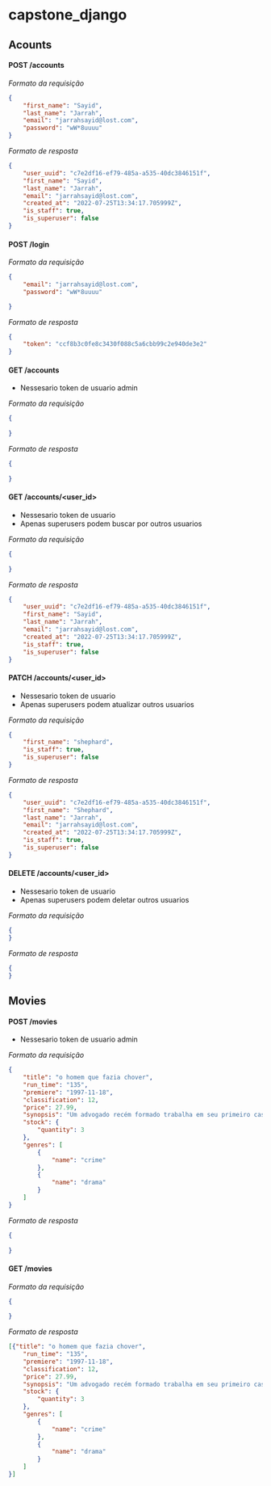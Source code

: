 # capstone_django

## Acounts

#### POST /accounts

_Formato da requisição_

```json
{
	"first_name": "Sayid",
	"last_name": "Jarrah",
	"email": "jarrahsayid@lost.com",
	"password": "wW*8uuuu"
}
```

_Formato de resposta_

```json
{
	"user_uuid": "c7e2df16-ef79-485a-a535-40dc3846151f",
	"first_name": "Sayid",
	"last_name": "Jarrah",
	"email": "jarrahsayid@lost.com",
	"created_at": "2022-07-25T13:34:17.705999Z",
	"is_staff": true,
	"is_superuser": false
}
```
#### POST /login

_Formato da requisição_

```json
{
	"email": "jarrahsayid@lost.com",
	"password": "wW*8uuuu"

}
```

_Formato de resposta_

```json
{
	"token": "ccf8b3c0fe8c3430f088c5a6cbb99c2e940de3e2"
}
```
#### GET /accounts

- Nessesario token de usuario admin


_Formato da requisição_

```json
{
	
}
```

_Formato de resposta_

```json
{
	
}
```
#### GET /accounts/<user_id>

- Nessesario token de usuario
- Apenas superusers podem buscar por outros usuarios

_Formato da requisição_

```json
{
	
}
```

_Formato de resposta_

```json
{
	"user_uuid": "c7e2df16-ef79-485a-a535-40dc3846151f",
	"first_name": "Sayid",
	"last_name": "Jarrah",
	"email": "jarrahsayid@lost.com",
	"created_at": "2022-07-25T13:34:17.705999Z",
	"is_staff": true,
	"is_superuser": false
}
```
#### PATCH /accounts/<user_id>

- Nessesario token de usuario
- Apenas superusers podem atualizar outros usuarios

_Formato da requisição_

```json
{
	"first_name": "shephard",
	"is_staff": true,
	"is_superuser": false	
}
```

_Formato de resposta_

```json
{
	"user_uuid": "c7e2df16-ef79-485a-a535-40dc3846151f",
	"first_name": "Shephard",
	"last_name": "Jarrah",
	"email": "jarrahsayid@lost.com",
	"created_at": "2022-07-25T13:34:17.705999Z",
	"is_staff": true,
	"is_superuser": false
}
```
#### DELETE /accounts/<user_id>

- Nessesario token de usuario
- Apenas superusers podem deletar outros usuarios

_Formato da requisição_

```json
{
}
```

_Formato de resposta_

```json
{
}
```

## Movies

#### POST /movies

- Nessesario token de usuario admin

_Formato da requisição_

```json
{
	"title": "o homem que fazia chover",
	"run_time": "135",
	"premiere": "1997-11-18",
	"classification": 12,
	"price": 27.99,
	"synopsis": "Um advogado recém formado trabalha em seu primeiro caso contra uma companhia de seguros que suspende o plano de saúde de uma vítima de leucemia...",
	"stock": {
		"quantity": 3
	},
	"genres": [
		{
			"name": "crime"
		},
		{
			"name": "drama"
		}
	]
}
```

_Formato de resposta_

```json
{
	
}
```

#### GET /movies

_Formato da requisição_

```json
{
	
}
```

_Formato de resposta_

```json
[{"title": "o homem que fazia chover",
	"run_time": "135",
	"premiere": "1997-11-18",
	"classification": 12,
	"price": 27.99,
	"synopsis": "Um advogado recém formado trabalha em seu primeiro caso contra uma companhia de seguros que suspende o plano de saúde de uma vítima de leucemia...",
	"stock": {
		"quantity": 3
	},
	"genres": [
		{
			"name": "crime"
		},
		{
			"name": "drama"
		}
	]	
}]
```

